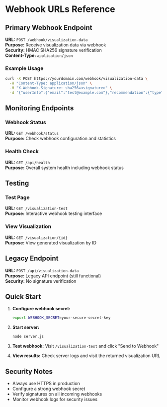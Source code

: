 # Webhook URLs Reference

## Primary Webhook Endpoint

**URL:** `POST /webhook/visualization-data`  
**Purpose:** Receive visualization data via webhook  
**Security:** HMAC SHA256 signature verification  
**Content-Type:** `application/json`  

### Example Usage
```bash
curl -X POST https://yourdomain.com/webhook/visualization-data \
  -H "Content-Type: application/json" \
  -H "X-Webhook-Signature: sha256=<signature>" \
  -d '{"userInfo":{"email":"test@example.com"},"recommendation":{"type":"time_saving","title":"Test","description":"Test webhook"}}'
```

## Monitoring Endpoints

### Webhook Status
**URL:** `GET /webhook/status`  
**Purpose:** Check webhook configuration and statistics  

### Health Check
**URL:** `GET /api/health`  
**Purpose:** Overall system health including webhook status  

## Testing

### Test Page
**URL:** `GET /visualization-test`  
**Purpose:** Interactive webhook testing interface  

### View Visualization
**URL:** `GET /visualization/{id}`  
**Purpose:** View generated visualization by ID  

## Legacy Endpoint

**URL:** `POST /api/visualization-data`  
**Purpose:** Legacy API endpoint (still functional)  
**Security:** No signature verification  

## Quick Start

1. **Configure webhook secret:**
   ```bash
   export WEBHOOK_SECRET=your-secure-secret-key
   ```

2. **Start server:**
   ```bash
   node server.js
   ```

3. **Test webhook:**
   Visit `/visualization-test` and click "Send to Webhook"

4. **View results:**
   Check server logs and visit the returned visualization URL

## Security Notes

- Always use HTTPS in production
- Configure a strong webhook secret
- Verify signatures on all incoming webhooks
- Monitor webhook logs for security issues